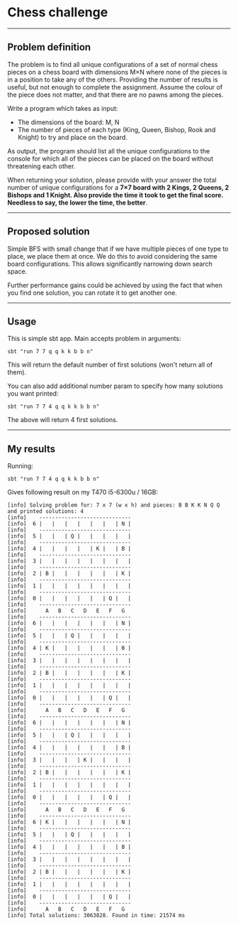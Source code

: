 # Chess challenge

----
## Problem definition
The problem is to find all unique configurations of a set of normal chess pieces on a chess board with
dimensions M×N where none of the pieces is in a position to take any of the others. Providing the number
of results is useful, but not enough to complete the assignment. Assume the colour of the piece does not
matter, and that there are no pawns among the pieces.

Write a program which takes as input:

* The dimensions of the board: M, N
* The number of pieces of each type (King, Queen, Bishop, Rook and Knight) to try and place on
the board.

As output, the program should list all the unique configurations to the console for which all of the pieces
can be placed on the board without threatening each other.

When returning your solution, please provide with your answer the total number of unique configurations
for a **7×7 board with 2 Kings, 2 Queens, 2 Bishops and 1 Knight. Also provide the time it took to
get the final score. Needless to say, the lower the time, the better**.

----
## Proposed solution
Simple BFS with small change that if we have multiple pieces of one type to place, we place them at once. We do this to avoid considering the same board configurations. This allows significantly narrowing down search space.

Further performance gains could be achieved by using the fact that when you find one solution, you can rotate it to get another one.

----

## Usage
This is simple sbt app. Main accepts problem in arguments:

    sbt "run 7 7 q q k k b b n"

This will return the default number of first solutions (won't return all of them).

You can also add additional number param to specify how many solutions you want printed:

    sbt "run 7 7 4 q q k k b b n"

The above will return 4 first solutions.

----
## My results
Running:

    sbt "run 7 7 4 q q k k b b n"

Gives following result on my T470 i5-6300u / 16GB:

    [info] Solving problem for: 7 x 7 (w x h) and pieces: B B K K N Q Q and printed solutions: 4
    [info]    -----------------------------
    [info]  6 |   |   |   |   |   |   | N |
    [info]    -----------------------------
    [info]  5 |   |   | Q |   |   |   |   |
    [info]    -----------------------------
    [info]  4 |   |   |   |   | K |   | B |
    [info]    -----------------------------
    [info]  3 |   |   |   |   |   |   |   |
    [info]    -----------------------------
    [info]  2 | B |   |   |   |   |   | K |
    [info]    -----------------------------
    [info]  1 |   |   |   |   |   |   |   |
    [info]    -----------------------------
    [info]  0 |   |   |   |   |   | Q |   |
    [info]    -----------------------------
    [info]      A   B   C   D   E   F   G  
    [info]    -----------------------------
    [info]  6 |   |   |   |   |   |   | N |
    [info]    -----------------------------
    [info]  5 |   |   | Q |   |   |   |   |
    [info]    -----------------------------
    [info]  4 | K |   |   |   |   |   | B |
    [info]    -----------------------------
    [info]  3 |   |   |   |   |   |   |   |
    [info]    -----------------------------
    [info]  2 | B |   |   |   |   |   | K |
    [info]    -----------------------------
    [info]  1 |   |   |   |   |   |   |   |
    [info]    -----------------------------
    [info]  0 |   |   |   |   |   | Q |   |
    [info]    -----------------------------
    [info]      A   B   C   D   E   F   G  
    [info]    -----------------------------
    [info]  6 |   |   |   |   |   |   | N |
    [info]    -----------------------------
    [info]  5 |   |   | Q |   |   |   |   |
    [info]    -----------------------------
    [info]  4 |   |   |   |   |   |   | B |
    [info]    -----------------------------
    [info]  3 |   |   |   | K |   |   |   |
    [info]    -----------------------------
    [info]  2 | B |   |   |   |   |   | K |
    [info]    -----------------------------
    [info]  1 |   |   |   |   |   |   |   |
    [info]    -----------------------------
    [info]  0 |   |   |   |   |   | Q |   |
    [info]    -----------------------------
    [info]      A   B   C   D   E   F   G  
    [info]    -----------------------------
    [info]  6 | K |   |   |   |   |   | N |
    [info]    -----------------------------
    [info]  5 |   |   | Q |   |   |   |   |
    [info]    -----------------------------
    [info]  4 |   |   |   |   |   |   | B |
    [info]    -----------------------------
    [info]  3 |   |   |   |   |   |   |   |
    [info]    -----------------------------
    [info]  2 | B |   |   |   |   |   | K |
    [info]    -----------------------------
    [info]  1 |   |   |   |   |   |   |   |
    [info]    -----------------------------
    [info]  0 |   |   |   |   |   | Q |   |
    [info]    -----------------------------
    [info]      A   B   C   D   E   F   G  
    [info] Total solutions: 3063828. Found in time: 21574 ms


